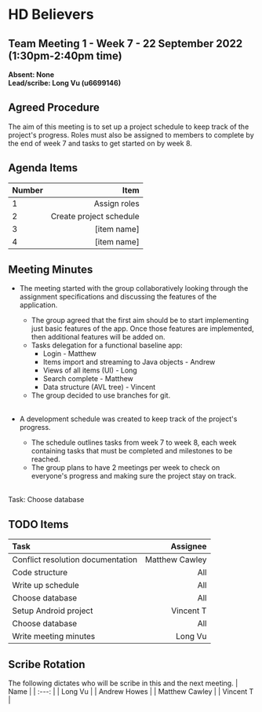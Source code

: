 # HD Believers


## Team Meeting 1 - Week 7 - 22 September 2022 (1:30pm-2:40pm time)
**Absent: None**
<br>
**Lead/scribe: Long Vu (u6699146)**

## Agreed Procedure
The aim of this meeting is to set up a project schedule to keep track of the project's progress. Roles must also be assigned to members to complete by the end of week 7 and tasks to get started on by week 8.


## Agenda Items
| Number | Item |
| :--- | ---: |
| 1 | Assign roles |
| 2 | Create project schedule |
| 3 | [item name] |
| 4 | [item name] |

## Meeting Minutes
- The meeting started with the group collaboratively looking through the assignment specifications and discussing the features of the application.
    - The group agreed that the first aim should be to start implementing just basic features of the app. Once those features are implemented, then additional features will be added on.
    - Tasks delegation for a functional baseline app:
        - Login - Matthew
        - Items import and streaming to Java objects - Andrew
        - Views of all items (UI) - Long
        - Search complete - Matthew
        - Data structure (AVL tree) - Vincent
    - The group decided to use branches for git.

    <br>

- A development schedule was created to keep track of the project's progress.
    - The schedule outlines tasks from week 7 to week 8, each week containing tasks that must be completed and milestones to be reached.
    - The group plans to have 2 meetings per week to check on everyone's progress and making sure the project stay on track.

    <br>

Task:
Choose database

## TODO Items
| Task | Assignee |
| :--- | ---: |
| Conflict resolution documentation | Matthew Cawley |
| Code structure | All |
| Write up schedule | All |
| Choose database | All |
| Setup Android project | Vincent T |
| Choose database | All |
| Write meeting minutes | Long Vu |

## Scribe Rotation
The following dictates who will be scribe in this and the next meeting.
| Name |
| :---: |
| Long Vu |
| Andrew Howes |
| Matthew Cawley |
| Vincent T |